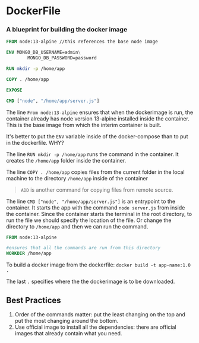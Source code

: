 # DockerFile
### A blueprint for building the docker image

```Dockerfile
FROM node:13-alpine //this references the base node image

ENV MONGO_DB_USERNAME=admin\
		MONGO_DB_PASSWORD=password

RUN mkdir -p /home/app

COPY . /home/app

EXPOSE 

CMD ["node", "/home/app/server.js"]
```

The line `From node:13-alpine` ensures that when the dockerimage is run, the container already has node version 13-alpine installed inside the container. This is the base image from which the interim container is built.

It's better to put the `ENV` variable inside of the docker-compose than to put in the dockerfile. WHY? 

The line `RUN mkdir -p /home/app` runs the command in the container. It creates the `/home/app` folder inside the container.

The line `COPY . /home/app` copies files from the current folder in the local machine to the directory `/home/app` inside of the container

> `ADD` is another command for copying files from remote source.

The line `CMD ["node", "/home/app/server.js"]` is an entrypoint to the container. It starts the app with the command `node server.js` from inside the container. Since the container starts the terminal in the root directory, to run the file we should specify the location of the file. Or change the directory to `/home/app` and then we can run the command.

```Dockerfile
FROM node:13-alpine

#ensures that all the commands are run from this directory
WORKDIR /home/app
```

To build a docker image from the dockerfile: `docker build -t app-name:1.0 .`

The last `.` specifies where the the dockerimage is to be downloaded.

## Best Practices
1. Order of the commands matter: put the least changing on the top and put the most changing around the bottom.
2. Use official image to install all the dependencies: there are official images that already contain what you need.
